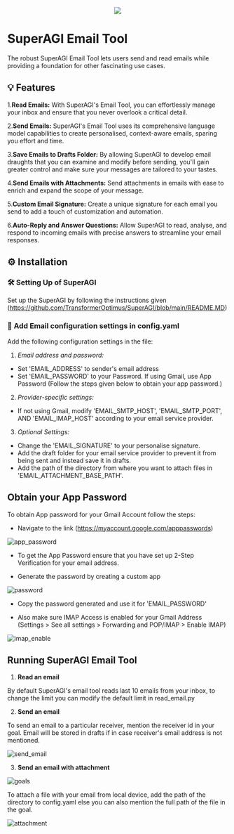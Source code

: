 <p align=center>
<a href="https://superagi.co"><img src=https://superagi.co/wp-content/uploads/2023/05/SuperAGI_icon.png></a>
</p>

# SuperAGI Email Tool

The robust SuperAGI Email Tool lets users send and read emails while providing a foundation for other fascinating use cases.

## 💡 Features

1.**Read Emails:** With SuperAGI's Email Tool, you can effortlessly manage your inbox and ensure that you never overlook a critical detail.

2.**Send Emails:** SuperAGI's Email Tool uses its comprehensive language model capabilities to create personalised, context-aware emails, sparing you effort and time.

3.**Save Emails to Drafts Folder:** By allowing SuperAGI to develop email draughts that you can examine and modify before sending, you'll gain greater control and make sure your messages are tailored to your tastes.

4.**Send Emails with Attachments:** Send attachments in emails with ease to enrich and expand the scope of your message.

5.**Custom Email Signature:** Create a unique signature for each email you send to add a touch of customization and automation.

6.**Auto-Reply and Answer Questions:** Allow SuperAGI to read, analyse, and respond to incoming emails with precise answers to streamline your email responses.

## ⚙️ Installation

### 🛠 **Setting Up of SuperAGI**
Set up the SuperAGI by following the instructions given (https://github.com/TransformerOptimus/SuperAGI/blob/main/README.MD)

### 🔧 **Add Email configuration settings in config.yaml**
Add the following configuration settings in the file:

1. _Email address and password:_
 - Set 'EMAIL_ADDRESS' to sender's email address
 - Set 'EMAIL_PASSWORD' to your Password. If using Gmail, use App Password (Follow the steps given below to obtain your app password.)
 
2. _Provider-specific settings:_
 - If not using Gmail, modify 'EMAIL_SMTP_HOST', 'EMAIL_SMTP_PORT', AND 'EMAIL_IMAP_HOST' according to your email service provider.

3. _Optional Settings:_
 - Change the 'EMAIL_SIGNATURE' to your personalise signature.
 - Add the draft folder for your email service provider to prevent it from being sent and instead save it in drafts.
 - Add the path of the directory from where you want to attach files in 'EMAIL_ATTACHMENT_BASE_PATH'.

## Obtain your App Password

To obtain App password for your Gmail Account follow the steps:

- Navigate to the link (https://myaccount.google.com/apppasswords)

![app_password](https://github.com/TransformerOptimus/SuperAGI/assets/97586318/ec1e6222-e5d4-4b88-a69c-1fd5774ae0ea)

- To get the App Password ensure that you have set up 2-Step Verification for your email address.

- Generate the password by creating a custom app
 
![password](https://github.com/TransformerOptimus/SuperAGI/assets/97586318/32219756-8715-4f5a-bb1c-0b2cae4e73a3)

- Copy the password generated and use it for 'EMAIL_PASSWORD'

- Also make sure IMAP Access is enabled for your Gmail Address (Settings > See all settings > Forwarding and POP/IMAP > Enable IMAP)

![imap_enable](https://github.com/TransformerOptimus/SuperAGI/assets/97586318/50ef3e0c-c2ff-4848-aba7-8a6bd4a800ab)


## Running SuperAGI Email Tool

1. **Read an email**

By default SuperAGI's email tool reads last 10 emails from your inbox, to change the limit you can modify the default limit in read_email.py 

2. **Send an email**

To send an email to a particular receiver, mention the receiver id in your goal. Email will be stored in drafts if in case receiver's email address is not mentioned.

![send_email](https://github.com/TransformerOptimus/SuperAGI/assets/97586318/c4dc52b9-ab68-4db3-b1f9-3431c00710c4)

3. **Send an email with attachment**

![goals](https://github.com/TransformerOptimus/SuperAGI/assets/97586318/286194d2-05c6-4087-82c5-640e23eeb2a8)

To attach a file with your email from local device, add the path of the directory to config.yaml else you can also mention the full path of the file in the goal.

![attachment](https://github.com/TransformerOptimus/SuperAGI/assets/97586318/de112910-a623-469d-a0db-99063fb8572e)

